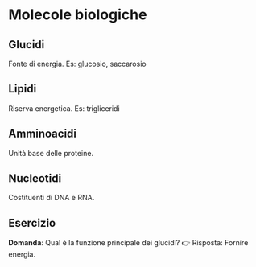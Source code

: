 # Molecole biologiche

## Glucidi
Fonte di energia. Es: glucosio, saccarosio

## Lipidi
Riserva energetica. Es: trigliceridi

## Amminoacidi
Unità base delle proteine.

## Nucleotidi
Costituenti di DNA e RNA.

## Esercizio
**Domanda**: Qual è la funzione principale dei glucidi?
👉 Risposta: Fornire energia.